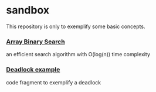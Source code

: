 # sandbox
This repository is only to exemplify some basic concepts.

### [Array Binary Search](https://github.com/ravpacheco/sandbox/tree/master/src/ArrayBinarySearch/ArrayBinarySearch)

an efficient search algorithm with O(log(n)) time complexity

### [Deadlock example](https://github.com/ravpacheco/sandbox/tree/master/src/ArrayBinarySearch/ArrayBinarySearch)

code fragment to exemplify a deadlock
